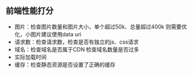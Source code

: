 ## 前端性能打分
- 图片：检查图片数量和图片大小，单个超过50k、总量超过400k 则需要优化，小图片建议使用data uri
- 请求数：检查请求数，检查是否有独立的js、css请求
- 域名：检查域名是否属于CDN 检查域名数量是否过多
- 实际加载时间
- 缓存：检查静态资源是否设置了正确的缓存